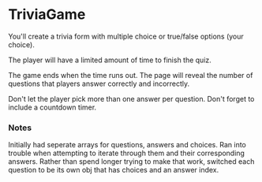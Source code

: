 # TriviaGame
You'll create a trivia form with multiple choice or true/false options (your choice).

The player will have a limited amount of time to finish the quiz. 


The game ends when the time runs out. The page will reveal the number of questions that players answer correctly and incorrectly.

Don't let the player pick more than one answer per question.
Don't forget to include a countdown timer.

<h3>Notes</h3>
Initially had seperate arrays for questions, answers and choices. Ran into trouble when attempting to iterate through them and their corresponding answers. Rather than spend longer trying to make that work, switched each question to be its own obj that has choices and an answer index.

